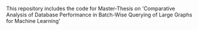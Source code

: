 This repository includes the code for Master-Thesis on 'Comparative Analysis of Database Performance in Batch-Wise Querying of Large Graphs for Machine Learning'

